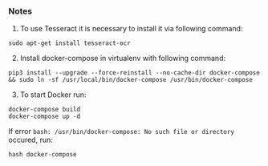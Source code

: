### Notes

1. To use Tesseract it is necessary to install it via following command:
```
sudo apt-get install tesseract-ocr
```

2. Install docker-compose in virtualenv with following command:
```
pip3 install --upgrade --force-reinstall --no-cache-dir docker-compose && sudo ln -sf /usr/local/bin/docker-compose /usr/bin/docker-compose
```

3. To start Docker run:
```
docker-compose build
docker-compose up -d
```
If error ```bash: /usr/bin/docker-compose: No such file or directory``` occured, run:
```
hash docker-compose
```
 

